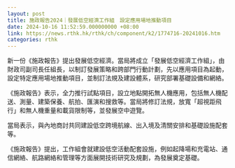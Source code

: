```yaml
---
layout: post
title: 施政報告2024｜發展低空經濟工作組　設定應用場地推動項目
date: 2024-10-16 11:52:59.000000000 +08:00
link: https://news.rthk.hk/rthk/ch/component/k2/1774716-20241016.htm
categories: rthk
---
```


新一份《施政報告》提出發展低空經濟。當局將成立「發展低空經濟工作組」，由財政司副司長任組長，以制訂發展策略和跨部門行動計劃，先以應用項目為起動，設定特定應用場地推動項目，並制訂法規及建設體系，研究部署基礎設備和網絡。

《施政報告》表示，全力推行試點項目，設立地點開拓無人機應用，包括無人機配送、測量、建築保養、航拍、匯演和搜救等。當局將修訂法規，放寬「超視距飛行」和無人機重量和載貨限制等，並發展空中遊覽。

當局表示，與內地商討共同建設低空跨境航線、出入境及清關安排和基礎設施配套等。

《施政報告》提出，工作組會就建設低空活動配套設施，例如起降場和充電站、通信網絡、航路網絡和管理等方面展開技術研究及規劃，為發展奠定基礎。
